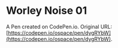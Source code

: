 # Worley Noise 01

A Pen created on CodePen.io. Original URL: [https://codepen.io/ospace/pen/dygRYbW](https://codepen.io/ospace/pen/dygRYbW).


